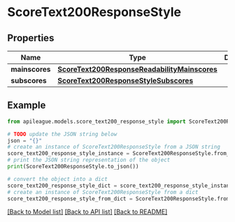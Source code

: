 # ScoreText200ResponseStyle


## Properties

Name | Type | Description | Notes
------------ | ------------- | ------------- | -------------
**mainscores** | [**ScoreText200ResponseReadabilityMainscores**](ScoreText200ResponseReadabilityMainscores.md) |  | [optional] 
**subscores** | [**ScoreText200ResponseStyleSubscores**](ScoreText200ResponseStyleSubscores.md) |  | [optional] 

## Example

```python
from apileague.models.score_text200_response_style import ScoreText200ResponseStyle

# TODO update the JSON string below
json = "{}"
# create an instance of ScoreText200ResponseStyle from a JSON string
score_text200_response_style_instance = ScoreText200ResponseStyle.from_json(json)
# print the JSON string representation of the object
print(ScoreText200ResponseStyle.to_json())

# convert the object into a dict
score_text200_response_style_dict = score_text200_response_style_instance.to_dict()
# create an instance of ScoreText200ResponseStyle from a dict
score_text200_response_style_from_dict = ScoreText200ResponseStyle.from_dict(score_text200_response_style_dict)
```
[[Back to Model list]](../README.md#documentation-for-models) [[Back to API list]](../README.md#documentation-for-api-endpoints) [[Back to README]](../README.md)


